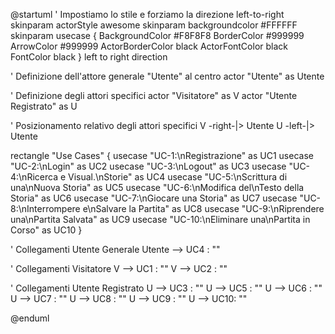 @startuml
' Impostiamo lo stile e forziamo la direzione left-to-right
skinparam actorStyle awesome
skinparam backgroundcolor #FFFFFF
skinparam usecase {
  BackgroundColor #F8F8F8
  BorderColor #999999
  ArrowColor #999999
  ActorBorderColor black
  ActorFontColor black
  FontColor black
}
left to right direction

' Definizione dell'attore generale "Utente" al centro
actor "Utente" as Utente

' Definizione degli attori specifici
actor "Visitatore" as V
actor "Utente Registrato" as U

' Posizionamento relativo degli attori specifici
V -right-|> Utente
U -left-|> Utente

rectangle "Use Cases" {
  usecase "UC-1:\nRegistrazione" as UC1
  usecase "UC-2:\nLogin" as UC2
  usecase "UC-3:\nLogout" as UC3
  usecase "UC-4:\nRicerca e Visual.\nStorie" as UC4
  usecase "UC-5:\nScrittura di una\nNuova Storia" as UC5
  usecase "UC-6:\nModifica del\nTesto della Storia" as UC6
  usecase "UC-7:\nGiocare una Storia" as UC7
  usecase "UC-8:\nInterrompere e\nSalvare la Partita" as UC8
  usecase "UC-9:\nRiprendere una\nPartita Salvata" as UC9
  usecase "UC-10:\nEliminare una\nPartita in Corso" as UC10
}

' Collegamenti Utente Generale
Utente --> UC4 : ""

' Collegamenti Visitatore
V --> UC1 : ""
V --> UC2 : ""

' Collegamenti Utente Registrato
U --> UC3 : ""
U --> UC5 : ""
U --> UC6 : ""
U --> UC7 : ""
U --> UC8 : ""
U --> UC9 : ""
U --> UC10: ""

@enduml